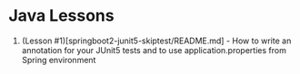 # Java Lessons

1) (Lesson #1)[springboot2-junit5-skiptest/README.md] - How to write an annotation for your JUnit5 tests and to use application.properties from Spring environment
